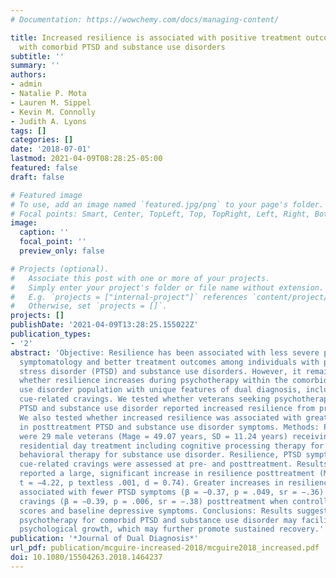 ```yaml
---
# Documentation: https://wowchemy.com/docs/managing-content/

title: Increased resilience is associated with positive treatment outcomes for veterans
  with comorbid PTSD and substance use disorders
subtitle: ''
summary: ''
authors:
- admin
- Natalie P. Mota
- Lauren M. Sippel
- Kevin M. Connolly
- Judith A. Lyons
tags: []
categories: []
date: '2018-07-01'
lastmod: 2021-04-09T08:28:25-05:00
featured: false
draft: false

# Featured image
# To use, add an image named `featured.jpg/png` to your page's folder.
# Focal points: Smart, Center, TopLeft, Top, TopRight, Left, Right, BottomLeft, Bottom, BottomRight.
image:
  caption: ''
  focal_point: ''
  preview_only: false

# Projects (optional).
#   Associate this post with one or more of your projects.
#   Simply enter your project's folder or file name without extension.
#   E.g. `projects = ["internal-project"]` references `content/project/deep-learning/index.md`.
#   Otherwise, set `projects = []`.
projects: []
publishDate: '2021-04-09T13:28:25.155022Z'
publication_types:
- '2'
abstract: 'Objective: Resilience has been associated with less severe psychiatric
  symptomatology and better treatment outcomes among individuals with posttraumatic
  stress disorder (PTSD) and substance use disorders. However, it remains unknown
  whether resilience increases during psychotherapy within the comorbid PTSD and substance
  use disorder population with unique features of dual diagnosis, including trauma
  cue-related cravings. We tested whether veterans seeking psychotherapy for comorbid
  PTSD and substance use disorder reported increased resilience from pre- to posttreatment.
  We also tested whether increased resilience was associated with greater decreases
  in posttreatment PTSD and substance use disorder symptoms. Methods: Participants
  were 29 male veterans (Mage = 49.07 years, SD = 11.24 years) receiving six-week
  residential day treatment including cognitive processing therapy for PTSD and cognitive
  behavioral therapy for substance use disorder. Resilience, PTSD symptoms, and trauma
  cue-related cravings were assessed at pre- and posttreatment. Results: Veterans
  reported a large, significant increase in resilience posttreatment (Mdiff = 14.24,
  t = −4.22, p textless .001, d = 0.74). Greater increases in resilience were significantly
  associated with fewer PTSD symptoms (β = −0.37, p = .049, sr = −.36) and trauma-cued
  cravings (β = −0.39, p = .006, sr = −.38) posttreatment when controlling for pretreatment
  scores and baseline depressive symptoms. Conclusions: Results suggest that evidence-based
  psychotherapy for comorbid PTSD and substance use disorder may facilitate strength-based
  psychological growth, which may further promote sustained recovery.'
publication: '*Journal of Dual Diagnosis*'
url_pdf: publication/mcguire-increased-2018/mcguire2018_increased.pdf
doi: 10.1080/15504263.2018.1464237
---
```


